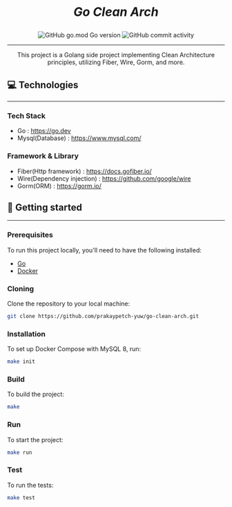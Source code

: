 # ***<p style="text-align: center;">Go Clean Arch</p>***

<div style="text-align: center;">

![GitHub go.mod Go version](https://img.shields.io/github/go-mod/go-version/prakaypetch-yuw/go-clean-arch?logo=go)
![GitHub commit activity](https://img.shields.io/github/commit-activity/t/prakaypetch-yuw/go-clean-arch)

</div>

---

<p style="text-align: center;">This project is a Golang side project implementing Clean Architecture principles, utilizing Fiber, Wire, Gorm, and more.</p>

## 💻 Technologies

---
### Tech Stack

- Go : https://go.dev
- Mysql(Database) : https://www.mysql.com/

### Framework & Library

- Fiber(Http framework) : https://docs.gofiber.io/
- Wire(Dependency injection) : https://github.com/google/wire
- Gorm(ORM) : https://gorm.io/

## 🚀 Getting started</h2>

---

### Prerequisites
To run this project locally, you'll need to have the following installed:

- [Go](https://go.dev/doc/install)
- [Docker](https://docs.docker.com/engine/install/)

### Cloning

Clone the repository to your local machine:

```bash
git clone https://github.com/prakaypetch-yuw/go-clean-arch.git
```

### Installation

To set up Docker Compose with MySQL 8, run:

```bash
make init
```

### Build

To build the project:

```bash
make
```

### Run

To start the project:

```bash
make run
```

### Test

To run the tests:

```bash
make test
```